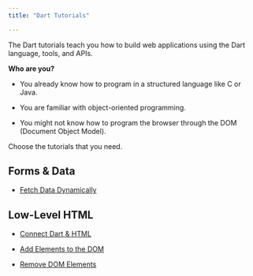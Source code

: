 ```yaml
---
title: "Dart Tutorials"

---
```


The Dart tutorials teach you how to build web applications
using the Dart language, tools, and APIs.

**Who are you?**

* You already know how to program in a structured language like C or Java.

* You are familiar with object-oriented programming.

* You might not know how to program the browser through the DOM
  (Document Object Model).

Choose the tutorials that you need.

## Forms & Data

* [Fetch Data Dynamically](/tutorials/web-services/fetch-data)

## Low-Level HTML

* [Connect Dart & HTML](/tutorials/low-level-html/connect-dart-html)

* [Add Elements to the DOM](/tutorials/low-level-html/add-elements)

* [Remove DOM Elements](/tutorials/low-level-html/remove-elements)



